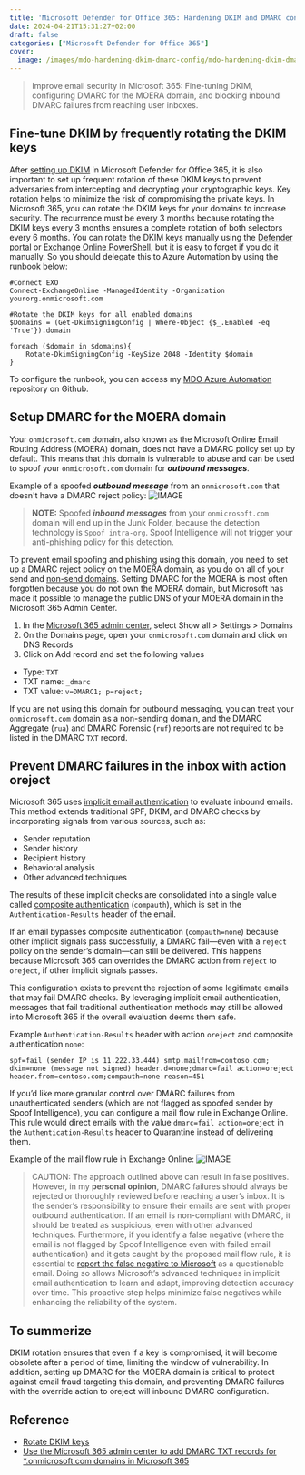 ```yaml
---
title: 'Microsoft Defender for Office 365: Hardening DKIM and DMARC configuration'
date: 2024-04-21T15:31:27+02:00
draft: false
categories: ["Microsoft Defender for Office 365"]
cover: 
  image: /images/mdo-hardening-dkim-dmarc-config/mdo-hardening-dkim-dmarc-config-front.png
---
```


> Improve email security in Microsoft 365: Fine-tuning DKIM, configuring DMARC for the MOERA domain, and blocking inbound DMARC failures from reaching user inboxes.

## Fine-tune DKIM by frequently rotating the DKIM keys
After [setting up DKIM](https://learn.microsoft.com/en-us/microsoft-365/security/office-365-security/email-authentication-dkim-configure) in Microsoft Defender for Office 365, it is also important to set up frequent rotation of these DKIM keys to prevent adversaries from intercepting and decrypting your cryptographic keys. Key rotation helps to minimize the risk of compromising the private keys. In Microsoft 365, you can rotate the DKIM keys for your domains to increase security. The recurrence must be every 3 months because rotating the DKIM keys every 3 months ensures a complete rotation of both selectors every 6 months. You can rotate the DKIM keys manually using the [Defender portal](https://learn.microsoft.com/en-us/defender-office-365/email-authentication-dkim-configure#use-the-defender-portal-to-rotate-dkim-keys-for-a-custom-domain) or [Exchange Online PowerShell](https://learn.microsoft.com/en-us/defender-office-365/email-authentication-dkim-configure#use-exchange-online-powershell-to-rotate-the-dkim-keys-for-a-domain-and-change-the-bit-depth), but it is easy to forget if you do it manually. So you should delegate this to Azure Automation by using the runbook below:

```
#Connect EXO
Connect-ExchangeOnline -ManagedIdentity -Organization yourorg.onmicrosoft.com

#Rotate the DKIM keys for all enabled domains
$Domains = (Get-DkimSigningConfig | Where-Object {$_.Enabled -eq 'True'}).domain

foreach ($domain in $domains){
    Rotate-DkimSigningConfig -KeySize 2048 -Identity $domain
}
```

To configure the runbook, you can access my [MDO Azure Automation](https://github.com/vand3rlinden/MDO-Azure-Automation) repository on Github.

## Setup DMARC for the MOERA domain
Your `onmicrosoft.com` domain, also known as the Microsoft Online Email Routing Address (MOERA) domain, does not have a DMARC policy set up by default. This means that this domain is vulnerable to abuse and can be used to spoof your `onmicrosoft.com` domain for ***outbound messages***. 

Example of a spoofed ***outbound message*** from an `onmicrosoft.com` that doesn't have a DMARC reject policy:
![IMAGE](/images/mdo-hardening-dkim-dmarc-config/mdo-hardening-dkim-dmarc-config1.png)

> **NOTE:** Spoofed ***inbound messages*** from  your `onmicrosoft.com` domain will end up in the Junk Folder, because the detection technology is `Spoof intra-org`. Spoof Intelligence will not trigger your anti-phishing policy for this detection.

To prevent email spoofing and phishing using this domain, you need to set up a DMARC reject policy on the MOERA domain, as you do on all of your send and [non-send domains](https://vand3rlinden.com/post/spf-dkim-dmarc-explanation/#protect-all-non-sending-domains). Setting DMARC for the MOERA is most often forgotten because you do not own the MOERA domain, but Microsoft has made it possible to manage the public DNS of your MOERA domain in the Microsoft 365 Admin Center.

1. In the [Microsoft 365 admin center](https://admin.microsoft.com), select Show all > Settings > Domains
2. On the Domains page, open your `onmicrosoft.com` domain and click on DNS Records
3. Click on Add record and set the following values
- Type: `TXT`
- TXT name: `_dmarc`
- TXT value: `v=DMARC1; p=reject;`

If you are not using this domain for outbound messaging, you can treat your `onmicrosoft.com` domain as a non-sending domain, and the DMARC Aggregate (`rua`) and DMARC Forensic (`ruf`) reports are not required to be listed in the DMARC `TXT` record.

## Prevent DMARC failures in the inbox with action oreject
Microsoft 365 uses [implicit email authentication](https://learn.microsoft.com/en-us/defender-office-365/email-authentication-about#inbound-email-authentication-for-mail-sent-to-microsoft-365) to evaluate inbound emails. This method extends traditional SPF, DKIM, and DMARC checks by incorporating signals from various sources, such as:

- Sender reputation
- Sender history
- Recipient history
- Behavioral analysis
- Other advanced techniques

The results of these implicit checks are consolidated into a single value called [composite authentication](https://learn.microsoft.com/en-us/defender-office-365/email-authentication-about#composite-authentication) (`compauth`), which is set in the `Authentication-Results` header of the email.

If an email bypasses composite authentication (`compauth=none`) because other implicit signals pass successfully, a DMARC fail—even with a `reject` policy on the sender’s domain—can still be delivered. This happens because Microsoft 365 can overrides the DMARC action from `reject` to `oreject`, if other implicit signals passes.

This configuration exists to prevent the rejection of some legitimate emails that may fail DMARC checks. By leveraging implicit email authentication, messages that fail traditional authentication methods may still be allowed into Microsoft 365 if the overall evaluation deems them safe.

Example `Authentication-Results` header with action `oreject` and composite authentication `none`:
```
spf=fail (sender IP is 11.222.33.444) smtp.mailfrom=contoso.com; dkim=none (message not signed) header.d=none;dmarc=fail action=oreject header.from=contoso.com;compauth=none reason=451
```

If you’d like more granular control over DMARC failures from unauthenticated senders (which are not flagged as spoofed sender by Spoof Intelligence), you can configure a mail flow rule in Exchange Online. This rule would direct emails with the value `dmarc=fail action=oreject` in the `Authentication-Results` header to Quarantine instead of delivering them.

Example of the mail flow rule in Exchange Online:
![IMAGE](/images/mdo-hardening-dkim-dmarc-config/mdo-hardening-dkim-dmarc-config2.png)

> CAUTION: The approach outlined above can result in false positives. However, in my **personal opinion**, DMARC failures should always be rejected or thoroughly reviewed before reaching a user’s inbox. It is the sender’s responsibility to ensure their emails are sent with proper outbound authentication. If an email is non-compliant with DMARC, it should be treated as suspicious, even with other advanced techniques. Furthermore, if you identify a false negative (where the email is not flagged by Spoof Intelligence even with failed email authentication) and it gets caught by the proposed mail flow rule, it is essential to [report the false negative to Microsoft](https://learn.microsoft.com/en-us/defender-office-365/submissions-admin#report-questionable-email-to-microsoft) as a questionable email. Doing so allows Microsoft’s advanced techniques in implicit email authentication to learn and adapt, improving detection accuracy over time. This proactive step helps minimize false negatives while enhancing the reliability of the system.

## To summerize 
DKIM rotation ensures that even if a key is compromised, it will become obsolete after a period of time, limiting the window of vulnerability. In addition, setting up DMARC for the MOERA domain is critical to protect against email fraud targeting this domain, and preventing DMARC failures with the override action to oreject will inbound DMARC configuration.

## Reference
- [Rotate DKIM keys](https://learn.microsoft.com/en-us/defender-office-365/email-authentication-dkim-configure#rotate-dkim-keys)
- [Use the Microsoft 365 admin center to add DMARC TXT records for *.onmicrosoft.com domains in Microsoft 365](https://learn.microsoft.com/en-us/defender-office-365/email-authentication-dmarc-configure?view=o365-worldwide#use-the-microsoft-365-admin-center-to-add-dmarc-txt-records-for-onmicrosoftcom-domains-in-microsoft-365)